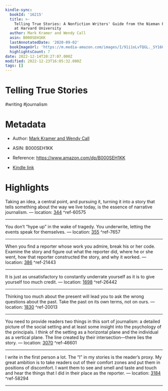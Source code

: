 ```yaml
---
kindle-sync:
  bookId: '16215'
  title: >-
    Telling True Stories: A Nonfiction Writers' Guide from the Nieman Foundation
    at Harvard University
  author: Mark Kramer and Wendy Call
  asin: B000SEH1KK
  lastAnnotatedDate: '2020-09-02'
  bookImageUrl: 'https://m.media-amazon.com/images/I/91i1oLvTQGL._SY160.jpg'
  highlightsCount: 7
date: 2022-12-14T20:27:07.000Z
modified: 2022-12-23T16:05:32.000Z
tags: []
---
```

# Telling True Stories

#writing #journalism 

# Metadata

* Author: [Mark Kramer and Wendy Call](https://www.amazon.com/Mark-Kramer/e/B001IOBI9O/ref=dp_byline_cont_ebooks_1)

* ASIN: B000SEH1KK

* Reference: <https://www.amazon.com/dp/B000SEH1KK>

* [Kindle link](kindle://book?action=open&asin=B000SEH1KK)

# Highlights

Taking an idea, a central point, and pursuing it, turning it into a story that tells something about the way we live today, is the essence of narrative journalism. — location: [344](kindle://book?action=open&asin=B000SEH1KK&location=344) ^ref-60575

---

You don’t “hype up” in the wake of tragedy. You underwrite, letting the events speak for themselves. — location: [355](kindle://book?action=open&asin=B000SEH1KK&location=355) ^ref-7657

---

When you find a reporter whose work you admire, break his or her code. Examine the story and figure out what the reporter did, where he or she went, how that reporter constructed the story, and why it worked. — location: [386](kindle://book?action=open&asin=B000SEH1KK&location=386) ^ref-21443

---

It is just as unsatisfactory to constantly underrate yourself as it is to give yourself too much credit. — location: [1698](kindle://book?action=open&asin=B000SEH1KK&location=1698) ^ref-26442

---

Thinking too much about the present will lead you to ask the wrong questions about the past. Take the past on its own terms, not on ours. — location: [1830](kindle://book?action=open&asin=B000SEH1KK&location=1830) ^ref-20013

---

You need to provide readers two things in this sort of journalism: a detailed picture of the social setting and at least some insight into the psychology of the principals. I think of the setting as a horizontal plane and the individual as a vertical plane. The line created by their intersection—there lies the story. — location: [3070](kindle://book?action=open&asin=B000SEH1KK&location=3070) ^ref-46601

---

I write in the first person a lot. The “I” in my stories is the reader’s proxy. My great ambition is to take readers out of their comfort zones and put them in positions of discomfort. I want them to see and smell and taste and touch and hear the things that I did in their place as the reporter. — location: [3184](kindle://book?action=open&asin=B000SEH1KK&location=3184) ^ref-58294

---
